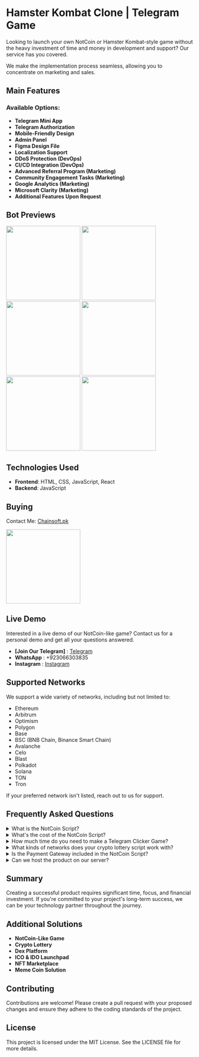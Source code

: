 # Hamster Kombat Clone | Telegram Game

Looking to launch your own NotCoin or Hamster Kombat-style game without the heavy investment of time and money in development and support? Our service has you covered.

We make the implementation process seamless, allowing you to concentrate on marketing and sales.

## Main Features

### Available Options:
- **Telegram Mini App**
- **Telegram Authorization**
- **Mobile-Friendly Design**
- **Admin Panel**
- **Figma Design File**
- **Localization Support**
- **DDoS Protection (DevOps)**
- **CI/CD Integration (DevOps)**
- **Advanced Referral Program (Marketing)**
- **Community Engagement Tasks (Marketing)**
- **Google Analytics (Marketing)**
- **Microsoft Clarity (Marketing)**
- **Additional Features Upon Request**

## Bot Previews
<p float="left">
  <img src="https://github.com/Chainsoft-official/GazaCoinBot/assets/175082161/660761b7-cc4c-4e6b-a76c-0d37b82d09d0" width="200" />
  <img src="https://github.com/Chainsoft-official/GazaCoinBot/assets/175082161/3c64a45a-8ca6-42ec-99b5-f83ce5ac7ecb" width="200" />
  <img src="https://github.com/Chainsoft-official/GazaCoinBot/assets/175082161/b6935cf2-11ef-4601-b727-1f6dc64d9daa" width="200" />
  <img src="https://github.com/Chainsoft-official/GazaCoinBot/assets/175082161/eccf3bf3-2f18-4593-ae78-1152c4a3b3ac" width="200" />
  <img src="https://github.com/Chainsoft-official/GazaCoinBot/assets/175082161/1c62be6f-b5da-46ea-90af-8981a63597bf" width="200" />
  <img src="https://github.com/Chainsoft-official/GazaCoinBot/assets/175082161/904aac3b-c3b9-46bb-bddd-09a134671dd5" width="200" />
</p>

## Technologies Used
- **Frontend**: HTML, CSS, JavaScript, React
- **Backend**: JavaScript

## Buying
Contact Me: [Chainsoft.pk](https://linktr.ee/Chainsoft.pk?utm_source=linktree_admin_share)

<p float="left">
  <img src="https://github.com/user-attachments/assets/226a790b-9dc6-4425-a735-54f83cdac537" width="200" />
</p>


## Live Demo

Interested in a live demo of our NotCoin-like game? Contact us for a personal demo and get all your questions answered.

- **[Join Our Telegram]** : [Telegram](https://web.telegram.org/a/)
- **WhatsApp** : +923066303835
- **Instagram** : [Instagram](https://www.instagram.com/chainsoftofficial?utm_source=qr&igsh=MWJ5aG9kY2VtZ3VmNw==)


## Supported Networks

We support a wide variety of networks, including but not limited to:
- Ethereum
- Arbitrum
- Optimism
- Polygon
- Base
- BSC (BNB Chain, Binance Smart Chain)
- Avalanche
- Celo
- Blast
- Polkadot
- Solana
- TON
- Tron

If your preferred network isn't listed, reach out to us for support.

## Frequently Asked Questions

<details>
  <summary>What is the NotCoin Script?</summary>
  NotCoin Script is a Package Solution of a simple Telegram Clicker Game with marketing mechanics, aimed at significantly reducing the cost of community formation for Web3 projects.

  The best examples of this script are NotCoin & Hamster Kombat games.
</details>

<details>
  <summary>What's the cost of the NotCoin Script?</summary>
  Our NotCoin Script is distributed according to the White Label model. We have 3 offers for you:

  - **Basic Package** - $10,000 first payment and 5% of revenue. The solution will be adapted for you and deployed on your server. Product maintenance will be free.
  - **NoFee Package** - $20,000 first payment and $2,000 per year for maintenance. Suitable if you have a large community and there will be many users from the start.
  - **Special Offer** - $0. If you have a large community and are looking for a technological partner in the share, this option may be useful for you. We provide CTO and team as our investment.
</details>

<details>
  <summary>How much time do you need to make a Telegram Clicker Game?</summary>
  Since this is a White-Label solution, its development and launch takes 3-4 times less time than developing it from scratch.

  You will receive a ready-made solution in less than a month.
</details>

<details>
  <summary>What kinds of networks does your crypto lottery script work with?</summary>
  All Ethereum-derived networks are currently supported, such as: Ethereum, Arbitrum, Optimism, Polygon, Base, BNB Chain, Avalanche, Celo, and many others. We also support the native Telegram network - TON.
</details>

<details>
  <summary>Is the Payment Gateway included in the NotCoin Script?</summary>
  No, as it requires a license. If you have the appropriate license, we can add this functionality for an additional fee by integrating with the bank or payment gateway you need.
</details>

<details>
  <summary>Can we host the product on our server?</summary>
  Yes, we can configure CI/CD so that all updates are automatically deployed to your server.
</details>


## Summary

Creating a successful product requires significant time, focus, and financial investment. If you're committed to your project's long-term success, we can be your technology partner throughout the journey.

## Additional Solutions
- **NotCoin-Like Game**
- **Crypto Lottery**
- **Dex Platform**
- **ICO & IDO Launchpad**
- **NFT Marketplace**
- **Meme Coin Solution**

## Contributing
Contributions are welcome! Please create a pull request with your proposed changes and ensure they adhere to the coding standards of the project.

## License
This project is licensed under the MIT License. See the LICENSE file for more details.

